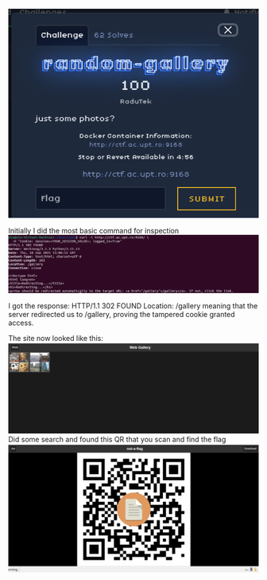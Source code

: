 ![alt text](image.png)

Initially I did the most basic command for inspection
![alt text](image-1.png)

I got the response: 
HTTP/1.1 302 FOUND
Location: /gallery
meaning that the server redirected us to /gallery, proving the tampered cookie granted access.

The site now looked like this:
![alt text](image-2.png)
Did some search and found this QR that you scan and find the flag 
![alt text](image-3.png)